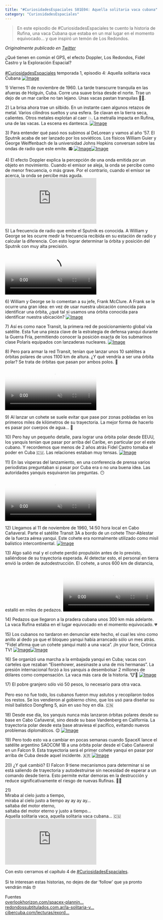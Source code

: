 ```yaml
---
title: "#CuriosidadesEspaciales S01E04: Aquella solitaria vaca cubana"
category: "CuriosidadesEspaciales"
---
```


> En este episodio de #CuriosidadesEspaciales te cuento la historia de Rufina, una vaca Cubana que estaba en un mal lugar en el momento equivocado... y que inspiró un temón de Los Redondos.

*Originalmente publicado en [Twitter](https://twitter.com/guidodecaso/status/1292833934716411908)*

<div class="card-tweets" dir="auto">
    <p>¿Qué tienen en común el GPS, el efecto Doppler, Los Redondos, Fidel Castro y la Exploración Espacial?<br />
<br />
<a class="entity-hashtag" href="/hashtag/CuriosidadesEspaciales">#CuriosidadesEspaciales</a> temporada 1, episodio 4: Aquella solitaria vaca Cubana <span class="entity-image"><a href="https://pbs.twimg.com/media/EfEQ46HXYAIsNKO.jpg" target="_blank"><img alt="Image" src="https://pbs.twimg.com/media/EfEQ46HXYAIsNKO.jpg" data-src="https://pbs.twimg.com/media/EfEQ46HXYAIsNKO.jpg"></a></span></p>
    <p><span class="nop nop-start">1) </span> Viernes 11 de noviembre de 1960. La tarde transcurre tranquila en las afueras de Holguín, Cuba. Corre una suave brisa desde el norte. Trae un dejo de un mar caribe no tan lejano. Unas vacas pastan tranquilas 🐄🐮.</p>
    <p><span class="nop nop-start">2) </span> La brisa ahora trae un silbido. En un instante caen algunos retazos de metal. Varios cilindros sueltos y una esfera. Se clavan en la tierra seca, calientes. Otros metales explotan al caer 💥. La metralla impacta en Rufina, una de las vacas. La escena es dantesca. <span class="entity-image"><a href="https://pbs.twimg.com/media/EfEQ7jBXgAgobjX.png" target="_blank"><img alt="Image" src="https://pbs.twimg.com/media/EfEQ7jBXgAgobjX.png" data-src="https://pbs.twimg.com/media/EfEQ7jBXgAgobjX.png"></a></span></p>
    <p><span class="nop nop-start">3) </span> Para entender qué pasó nos subimos al DeLorean y vamos al año ’57. El Sputnik acaba de ser lanzado por los soviéticos. Los físicos William Guier y George Weiffenbach de la universidad Johns Hopkins conversan sobre las ondas de radio que este emite. 📻 <span class="row justify-content-center entity-multiple-2"><span class="col-md-6"><span class="entity-image"><a href="https://pbs.twimg.com/media/EfEQ9YkXkAMITti.png" target="_blank"><img alt="Image" src="https://pbs.twimg.com/media/EfEQ9YkXkAMITti.png" data-src="https://pbs.twimg.com/media/EfEQ9YkXkAMITti.png"></a></span></span><span class="col-md-6"><span class="entity-image"><a href="https://pbs.twimg.com/media/EfEQ-CmXgAENx0K.png" target="_blank"><img alt="Image" src="https://pbs.twimg.com/media/EfEQ-CmXgAENx0K.png" data-src="https://pbs.twimg.com/media/EfEQ-CmXgAENx0K.png"></a></span></span></span></p>
    <p><span class="nop nop-start">4) </span> El efecto Doppler explica la percepción de una onda emitida por un objeto en movimiento. Cuando el emisor se aleja, la onda se percibe como de menor frecuencia, o más grave. Por el contrario, cuando el emisor se acerca, la onda se percibe más aguda. <span class="entity-embed"><iframe class="youtube-player keep-ratio-4-3" src="https://www.youtube.com/embed/RRf6i2dOgD0" frameborder="0" allowFullScreen></iframe></span></p>
    <p><span class="nop nop-start">5) </span> La frecuencia de radio que emite el Sputnik es conocida. A William y George se les ocurre medir la frecuencia recibida en su estación de radio y calcular la diferencia. Con esto lograr determinar la órbita y posición del Sputnik con muy alta precisión. <span class="entity-video-gif"><video autoplay muted loop controls poster="https://pbs.twimg.com/tweet_video_thumb/EfERn95WsAADd1-.jpg"><source src="https://video.twimg.com/tweet_video/EfERn95WsAADd1-.mp4" type="video/mp4"><img alt="Calculating Figure It Out GIF" src="https://pbs.twimg.com/tweet_video_thumb/EfERn95WsAADd1-.jpg"></video></span></p>
    <p><span class="nop nop-start">6) </span> William y George se lo comentan a su jefe, Frank McClure. A Frank se le ocurre una gran idea: en vez de usar nuestra ubicación conocida para identificar una órbita, ¿qué tal si usamos una órbita conocida para identificar nuestra ubicación? <span class="entity-image"><a href="https://pbs.twimg.com/media/EfERAm3XkAEV_vQ.png" target="_blank"><img alt="Image" src="https://pbs.twimg.com/media/EfERAm3XkAEV_vQ.png" data-src="https://pbs.twimg.com/media/EfERAm3XkAEV_vQ.png"></a></span></p>
    <p><span class="nop nop-start">7) </span> Así es como nace Transit, la primera red de posicionamiento global vía satélite. Esta fue una pieza clave de la estrategia de defensa yanqui durante la Guerra Fría, permitiendo conocer la posición exacta de los submarinos clase Polaris equipados con lanzaderas nucleares. <span class="entity-image"><a href="https://pbs.twimg.com/media/EfERDHZWsAEwJJK.png" target="_blank"><img alt="Image" src="https://pbs.twimg.com/media/EfERDHZWsAEwJJK.png" data-src="https://pbs.twimg.com/media/EfERDHZWsAEwJJK.png"></a></span></p>
    <p><span class="nop nop-start">8) </span> Pero para armar la red Transit, tenían que lanzar unos 10 satélites a órbitas polares de unos 1100 km de altura. ¿Y qué vendría a ser una órbita polar? Se trata de órbitas que pasan por ambos polos. 🐧 <span class="entity-video-gif"><video autoplay muted loop controls poster="https://pbs.twimg.com/tweet_video_thumb/EfEREl1WkAIOY8Q.jpg"><source src="https://video.twimg.com/tweet_video/EfEREl1WkAIOY8Q.mp4" type="video/mp4"><img alt="Video Poster" src="https://pbs.twimg.com/tweet_video_thumb/EfEREl1WkAIOY8Q.jpg"></video></span></p>
    <p><span class="nop nop-start">9) </span> Al lanzar un cohete se suele evitar que pase por zonas pobladas en los primeros miles de kilómetros de su trayectoria. La mejor forma de hacerlo es pasar por cuerpos de agua… 🌊</p>
    <p><span class="nop nop-start">10) </span> Pero hay un pequeño detalle, para lograr una órbita polar desde EEUU, los yanquis tenían que pasar por arriba del Caribe, en particular por el este cubano. Y recordemos que menos de 2 años atrás Fidel Castro tomaba el poder en Cuba 🇨🇺. Las relaciones estaban muy tensas. <span class="entity-image"><a href="https://pbs.twimg.com/media/EfERG5oWsAI-KoG.jpg" target="_blank"><img alt="Image" src="https://pbs.twimg.com/media/EfERG5oWsAI-KoG.jpg" data-src="https://pbs.twimg.com/media/EfERG5oWsAI-KoG.jpg"></a></span></p>
    <p><span class="nop nop-start">11) </span> En las vísperas del lanzamiento, en una conferencia de prensa varios periodistas preguntaban si pasar por Cuba era o no una buena idea. Las autoridades yanquis esquivaron las preguntas. 😶 <span class="entity-video-gif"><video autoplay muted loop controls poster="https://pbs.twimg.com/tweet_video_thumb/EfERpw-WoAAzzbl.jpg"><source src="https://video.twimg.com/tweet_video/EfERpw-WoAAzzbl.mp4" type="video/mp4"><img alt="Donald Trump No Comment GIF" src="https://pbs.twimg.com/tweet_video_thumb/EfERpw-WoAAzzbl.jpg"></video></span></p>
    <p><span class="nop nop-start">12) </span> Llegamos al 11 de noviembre de 1960, 14:50 hora local en Cabo Cañaveral. Parte el satélite Transit 3A a bordo de un cohete Thor-Ablestar de la fuerza aérea yanqui. Este cohete era normalmente utilizado como misil balístico intercontinental. <span class="entity-image"><a href="https://pbs.twimg.com/media/EfERJdOX0AEFtGa.png" target="_blank"><img alt="Image" src="https://pbs.twimg.com/media/EfERJdOX0AEFtGa.png" data-src="https://pbs.twimg.com/media/EfERJdOX0AEFtGa.png"></a></span></p>
    <p><span class="nop nop-start">13) </span> Algo salió mal y el cohete perdió propulsión antes de lo previsto, saliéndose de su trayectoria esperada. Al detectar esto, el personal en tierra envió la orden de autodestrucción. El cohete, a unos 600 km de distancia, estalló en miles de pedazos. <span class="entity-video-gif"><video autoplay muted loop controls poster="https://pbs.twimg.com/tweet_video_thumb/EfERM0BXoAIl6-s.jpg"><source src="https://video.twimg.com/tweet_video/EfERM0BXoAIl6-s.mp4" type="video/mp4"><img alt="Video Poster" src="https://pbs.twimg.com/tweet_video_thumb/EfERM0BXoAIl6-s.jpg"></video></span></p>
    <p><span class="nop nop-start">14) </span> Pedazos que llegaron a la pradera cubana unos 300 km más adelante. La vaca Rufina estaba en el lugar equivocado en el momento equivocado. 💔</p>
    <p><span class="nop nop-start">15) </span> Los cubanos no tardaron en denunciar este hecho, el cual les vino como anillo al dedo ya que el bloqueo yanqui había arrancado sólo un mes atrás. “Fidel afirma que un cohete yanqui mató a una vaca”. ¡In your face, Crónica TV! <span class="row justify-content-center entity-multiple-2"><span class="col-md-6"><span class="entity-image"><a href="https://pbs.twimg.com/media/EfERPGCXsAATgPv.jpg" target="_blank"><img alt="Image" src="https://pbs.twimg.com/media/EfERPGCXsAATgPv.jpg" data-src="https://pbs.twimg.com/media/EfERPGCXsAATgPv.jpg"></a></span></span><span class="col-md-6"><span class="entity-image"><a href="https://pbs.twimg.com/media/EfERPX3XgAE0-_4.png" target="_blank"><img alt="Image" src="https://pbs.twimg.com/media/EfERPX3XgAE0-_4.jpg" data-src="https://pbs.twimg.com/media/EfERPX3XgAE0-_4.png"></a></span></span></span></p>
    <p><span class="nop nop-start">16) </span> Se organizó una marcha a la embajada yanqui en Cuba; vacas con carteles que rezaban “Eisenhower, asesinaste a una de mis hermanas”. La presión internacional forzó a los yanquis a desembolsar 2 millones de dólares como compensación. La vaca más cara de la historia. 🐮💸 <span class="entity-image"><a href="https://pbs.twimg.com/media/EfERSBdWoAA99f9.png" target="_blank"><img alt="Image" src="https://pbs.twimg.com/media/EfERSBdWoAA99f9.png" data-src="https://pbs.twimg.com/media/EfERSBdWoAA99f9.png"></a></span></p>
    <p><span class="nop nop-start">17) </span> El pobre granjero sólo vió 50 pesos, lo necesario para otra vaca. <br />
<br />
Pero eso no fue todo, los cubanos fueron muy astutos y recopilaron todos los restos. Se los vendieron al gobierno chino, que los usó para diseñar su misil balístico Dongfeng 5, aún en uso hoy en día. 🇨🇳</p>
    <p><span class="nop nop-start">18) </span> Desde ese día, los yanquis nunca más lanzaron órbitas polares desde su base en Cabo Cañaveral, sino desde su base Vandenberg en California. La trayectoria polar desde esta base atraviesa el pacífico, evitando nuevos problemas diplomáticos. 😌 <span class="entity-image"><a href="https://pbs.twimg.com/media/EfERTa6XsAAjrS_.jpg" target="_blank"><img alt="Image" src="https://pbs.twimg.com/media/EfERTa6XsAAjrS_.jpg" data-src="https://pbs.twimg.com/media/EfERTa6XsAAjrS_.jpg"></a></span></p>
    <p><span class="nop nop-start">19) </span> Pero todo esto va a cambiar en pocas semanas cuando SpaceX lance el satélite argentino SAOCOM 1B a una órbita polar desde el Cabo Cañaveral en un Falcon 9. Esta trayectoria será el primer cohete yanqui en pasar por arriba de Cuba desde aquel incidente. 🇦🇷 <span class="entity-image"><a href="https://pbs.twimg.com/media/EfERVOzX0AATFum.jpg" target="_blank"><img alt="Image" src="https://pbs.twimg.com/media/EfERVOzX0AATFum.jpg" data-src="https://pbs.twimg.com/media/EfERVOzX0AATFum.jpg"></a></span></p>
    <p><span class="nop nop-start">20) </span> ¿Y qué cambió? El Falcon 9 tiene mecanismos para determinar si se está saliendo de trayectoria y autodestruirse sin necesidad de esperar a un comando desde tierra. Esto permite evitar demoras en la destrucción y reduce significativamente el riesgo de nuevas Rufinas. 🚀💥</p>
    <p><span class="nop nop-start">21)<br />
</span> Miraba al cielo justo a tiempo,<br />
miraba al cielo justo a tiempo ay ay ay ay…<br />
saltaba del motor eterno,<br />
saltaba del motor eterno y justo a tiempo…<br />
Aquella solitaria vaca, aquella solitaria vaca cubana… 🇨🇺<br />
<span class="entity-embed"><iframe class="youtube-player keep-ratio-4-3" src="https://www.youtube.com/embed/iFuHXPiq3a0" frameborder="0" allowFullScreen></iframe></span></p>
    <p>Con esto cerramos el capítulo 4 de <a class="entity-hashtag" href="/hashtag/CuriosidadesEspaciales">#CuriosidadesEspaciales</a>. <br />
<br />
Si te interesan estas historias, no dejes de dar ‘follow’ que ya pronto vendrán más 🤓</p>
    <p>Fuentes<br />
<a class="entity-url" data-preview="true" href="https://www.overlookhorizon.com/spacex-planning-historic-saocom-1b-satellite-launch/">overlookhorizon.com/spacex-plannin…</a><br />
<a class="entity-url" data-preview="true" href="https://www.redondossubtitulados.com.ar/la-solitaria-vaca-cubana-asesinada-por-un-satelite/">redondossubtitulados.com.ar/la-solitaria-v…</a><br />
<a class="entity-url" data-preview="true" href="https://www.cibercuba.com/lecturas/exordio-rufina-vaca-martir">cibercuba.com/lecturas/exord…</a></p>
</div>


